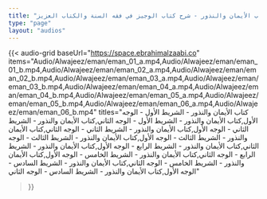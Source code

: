 ```yaml
---
title: "كتاب الأيمان والنذور - شرح كتاب الوجيز في فقه السنة والكتاب العزيز"
type: "page"
layout: "audios"
---
```


{{< audio-grid 
  baseUrl="https://space.ebrahimalzaabi.co"
  items="Audio/Alwajeez/eman/eman_01_a.mp4,Audio/Alwajeez/eman/eman_01_b.mp4,Audio/Alwajeez/eman/eman_02_a.mp4,Audio/Alwajeez/eman/eman_02_b.mp4,Audio/Alwajeez/eman/eman_03_a.mp4,Audio/Alwajeez/eman/eman_03_b.mp4,Audio/Alwajeez/eman/eman_04_a.mp4,Audio/Alwajeez/eman/eman_04_b.mp4,Audio/Alwajeez/eman/eman_05_a.mp4,Audio/Alwajeez/eman/eman_05_b.mp4,Audio/Alwajeez/eman/eman_06_a.mp4,Audio/Alwajeez/eman/eman_06_b.mp4"
  titles="كتاب الأيمان والنذور - الشريط الأول - الوجه الأول,كتاب الأيمان والنذور - الشريط الأول - الوجه الثاني,كتاب الأيمان والنذور - الشريط الثاني - الوجه الأول,كتاب الأيمان والنذور - الشريط الثاني - الوجه الثاني,كتاب الأيمان والنذور - الشريط الثالث - الوجه الأول,كتاب الأيمان والنذور - الشريط الثالث - الوجه الثاني,كتاب الأيمان والنذور - الشريط الرابع - الوجه الأول,كتاب الأيمان والنذور - الشريط الرابع - الوجه الثاني,كتاب الأيمان والنذور - الشريط الخامس - الوجه الأول,كتاب الأيمان والنذور - الشريط الخامس - الوجه الثاني,كتاب الأيمان والنذور - الشريط السادس - الوجه الأول,كتاب الأيمان والنذور - الشريط السادس - الوجه الثاني"
>}} 
